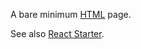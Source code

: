 A bare minimum [HTML](https://en.wikipedia.org/wiki/HTML) page.

See also [React Starter](https://beta.vizhub.com/curran/c3b14112dae34ef395999cef5783324f).
